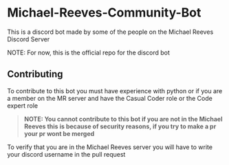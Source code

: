 # Michael-Reeves-Community-Bot

This is a discord bot made by some of the people on the Michael Reeves Discord Server

NOTE: For now, this is the official repo for the discord bot

## Contributing 
To contribute to this bot you must have experience with python or if  you are a member on the MR server and have the Casual Coder role 
or the Code expert role 
> **NOTE: You cannot contribute to this bot if you are not in the Michael Reeves this is because of security reasons, if you try to make a pr your pr wont be merged**

To verify that you are in the Michael Reeves server you will have to write your discord username in the pull request
